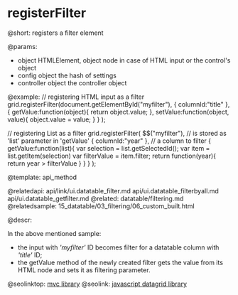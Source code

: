 registerFilter
=============


@short: registers a filter element
	

@params:
- object			HTMLElement, object		node in case of HTML input or the control's object
- config			object					the hash of settings
- controller		object					the controller object


@example:
// registering HTML input as a filter
grid.registerFilter(document.getElementById("myfilter"), 
	{ columnId:"title" }, 
	{
		getValue:function(object){
			return object.value;
		},
		setValue:function(object, value){
			object.value = value;
		}
	}
);

// registering List as a filter 
grid.registerFilter(
  $$("myfilter"),	// is stored as 'list' parameter in 'getValue'
  { columnId:"year" },	// a column to filter
  {
    getValue:function(list){
      var selection = list.getSelectedId();
      var item = list.getItem(selection)
      var filterValue = item.filter;
      return function(year){
        return year > filterValue 
      }
    }
  }
);

@template:	api_method

@relatedapi:
	api/link/ui.datatable_filter.md
    api/ui.datatable_filterbyall.md
    api/ui.datatable_getfilter.md
@related:
	datatable/filtering.md
@relatedsample:
	15_datatable/03_filtering/06_custom_built.html
	
@descr:

In the above mentioned sample: 

- the input with *'myfilter'* ID becomes filter for a datatable column with *'title'* ID;
- the getValue method of the newly created filter gets the value from its HTML node and sets it as filtering parameter. 






@seolinktop: [mvc library](https://webix.com)
@seolink: [javascript datagrid library](https://webix.com/widget/datatable/)